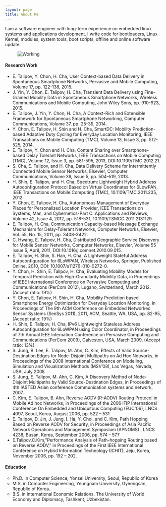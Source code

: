 ```yaml
---
layout: page
title: About Me
---
```


<p class="message">I am a software engineer with long-term experience on embedded linux systems and applications development. I write code for bootloaders, Linux Kernel, modules, system tools, boot scripts, offline and online software update.</p>
<figure><img class="rounded img-fluid" src="{{ "/assets/images/at-work.jpg" | prepend: site.baseurl }}" alt="Working"></figure>
<h4>Research Work</h4>
<ul>
	<li>E. Talipov, Y. Chon, H. Cha, User Context-based Data Delivery in Spontaneous Smartphone Networks, Pervasive and Mobile Computing, Volume 17, pp. 122-138, 2015.</li>
	<li>J. Yin, Y. Chon, E. Talipov, H. Cha, Transient Data Delivery using Fine-Grained Mobility Data in Spontaneous Smartphone Networks, Wireless Communications and Mobile Computing, John Wiley Sons, pp. 910-923, 2015.</li>
	<li>E. Talipov, J. Yin, Y. Chon, H. Cha, A Context-Rich and Extensible Framework for Spontaneous Smartphone Networking, Computer Communications, Volume 37, pp. 25-39, 2014.</li>
	<li>Y. Chon, E. Talipov, H. Shin and H. Cha, SmartDC: Mobility Prediction-based Adaptive Duty Cycling for Everyday Location Monitoring, IEEE Transactions on Mobile Computing (TMC), Volume 13, Issue 3, pp. 512-525, 2014.</li>
	<li>E. Talipov, Y. Chon and H. Cha, Content Sharing over Smartphone-based Delay Tolerant Networks, IEEE Transactions on Mobile Computing (TMC), Volume 12, Issue 3, pp. 581-595, 2013, DOI:10.1109/TMC.2012.21.</li>
	<li>S. Cha, E. Talipov, and H. Cha, Data Delivery Scheme for Intermittently Connected Mobile Sensor Networks, Elsevier, Computer Communications, Volume 36, Issue 5, pp. 504–519, 2013.</li>
	<li>H. Shin, E. Talipov, and H. Cha, Spectrum: Lightweight Hybrid Address Autoconfiguration Protocol Based on Virtual Coordinates for 6LowPAN, IEEE Transactions on Mobile Computing (TMC), 10.1109/TMC.2011.235, 2012.</li>
	<li>Y. Chon, E. Talipov, H. Cha, Autonomous Management of Everyday Places for Personalized Location Provider, IEEE Transactions on Systems, Man, and Cybernetics-Part C: Applications and Reviews, Volume 42, Issue 4, 2012, pp. 518-531, 10.1109/TSMCC.2011.2131129</li>
	<li>E. Talipov, H. Cha, Communication Capacity-based Message Exchange Mechanism for Delay-Tolerant Networks, Computer Networks, Elsevier, Vol. 55, No. 15, 2011, pp. 3408-3422.</li>
	<li>C. Hwang, E. Talipov, H. Cha, Distributed Geographic Service Discovery for Mobile Sensor Networks, Computer Networks, Elsevier, Volume 55 Issue 5, April, 2011, DOI:10.1016/j.comnet.2010.09.015.</li>
	<li>E. Talipov, H. Shin, S. Han, H. Cha, A Lightweight Stateful Address Autoconfiguration for 6LoWPAN, Wireless Networks, Springer, Published Online, 2010, DOI: 10.1007/s11276-010-0272-0.</li>
	<li>Y. Chon, H. Shin, E. Talipov, H. Cha, Evaluating Mobility Models for Temporal Prediction with High-Granularity Mobility Data, in Proceedings of IEEE International Conference on Pervasive Computing and Communications (PerCom 2012), Lugano, Switzerland, March 2012. (Accept ratio: 19%)</li>
	<li>Y. Chon, E. Talipov, H. Shin, H. Cha, Mobility Prediction based Smartphone Energy Optimization for Everyday Location Monitoring, in Proceedings of The 9th ACM Conference on Embedded Networked Sensor Systems (SenSys 2011), 2011, ACM, Seattle, WA, USA, pp. 82-95, (Accept ratio: 19%)</li>
	<li>H. Shin, E. Talipov, H. Cha, IPv6 Lightweight Stateless Address Autoconfiguration for 6LoWPAN using Color Coordinator, in Proceedings of 7th Annual IEEE Internation Conference on Pervasive Computing and Communications (PerCom 2009), Galveston, USA, March 2009, (Accept ratio: 13%)</li>
	<li>S. Jung, B. Lee, E. Talipov, M. Ahn, C. Kim, Effects of Valid Source-Destination Edges for Node-Disjoint Multipaths on Ad Hoc Networks, in Proceedings of the 2008 International Conference on Modeling, Simulation and Visualization Methods (MSV’08), Las Vegas, Nevada, USA, July 2008</li>
	<li>S. Jung, E. Talipov, M. Ahn, C. Kim, A Discovery Method of Node-Disjoint Multipaths by Valid Source-Destination Edges, in Proceedings of 4th IASTED Asian conference Communication systems and network, 2007.</li>
	<li>C. Kim, E. Talipov, B. Ahn, Reverse AODV (R-AODV) Routing Protocol in Mobile Ad hoc Networks, in Proceedings of the 2006 IFIP International Conference On Embedded and Ubiquitous Computing (EUC'06), LNCS 4097, Seoul, Korea, August 2006, pp. 522 – 531</li>
	<li>E. Talipov, D. Jin, J. Jung, I. Ha, Y. Choi, and C. Kim, Path Hopping Based on Reverse AODV for Security, in Proceedings of Asia Pacific Network Operations and Management Symposium (APNOMS) , LNCS 4238, Busan, Korea, September 2006, pp. 574 – 577</li>
	<li>E.Talipov,C.Kim,"Performance Analysis of Path-hopping Routing based on Reverse AODV," in Proceedings of the First IEEE International Conference on Hybrid Information Technology (ICHIT), Jeju, Korea, November 2006, pp. 192 – 202.</li>
</ul>
<h4>Education</h4>
<ul type="circle">
	<li>Ph.D. in Computer Science, Yonsei University, Seoul, Republic of Korea</li>
	<li>M.S. in Computer Engineering, Yeungnam University, Gyeongsan, Republic of Korea.</li>
	<li>B.S. in International Economic Relations, The University of World Economy and Diplomacy, Tashkent, Uzbekistan.</li>
</ul>
